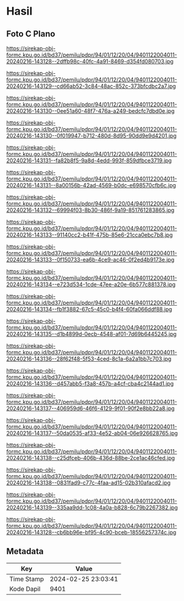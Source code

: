 # Hasil

## Foto C Plano

https://sirekap-obj-formc.kpu.go.id/bd37/pemilu/pdpr/94/01/12/20/04/9401122004011-20240216-143128--2dffb98c-40fc-4a91-8469-d354fd080703.jpg

https://sirekap-obj-formc.kpu.go.id/bd37/pemilu/pdpr/94/01/12/20/04/9401122004011-20240216-143129--cd66ab52-3c84-48ac-852c-373bfcdbc2a7.jpg

https://sirekap-obj-formc.kpu.go.id/bd37/pemilu/pdpr/94/01/12/20/04/9401122004011-20240216-143130--0ee51a60-48f7-476a-a249-bedcfc7dbd0e.jpg

https://sirekap-obj-formc.kpu.go.id/bd37/pemilu/pdpr/94/01/12/20/04/9401122004011-20240216-143130--0f019947-b712-480d-8d95-90dd9e9d4201.jpg

https://sirekap-obj-formc.kpu.go.id/bd37/pemilu/pdpr/94/01/12/20/04/9401122004011-20240216-143131--fa82b8f5-9a8d-4edd-993f-859dfbce3719.jpg

https://sirekap-obj-formc.kpu.go.id/bd37/pemilu/pdpr/94/01/12/20/04/9401122004011-20240216-143131--8a00156b-42ad-4569-b0dc-e698570cfb6c.jpg

https://sirekap-obj-formc.kpu.go.id/bd37/pemilu/pdpr/94/01/12/20/04/9401122004011-20240216-143132--69994f03-8b30-486f-9a19-851761283865.jpg

https://sirekap-obj-formc.kpu.go.id/bd37/pemilu/pdpr/94/01/12/20/04/9401122004011-20240216-143133--91140cc2-b41f-475b-85e6-21cca0ebc7b8.jpg

https://sirekap-obj-formc.kpu.go.id/bd37/pemilu/pdpr/94/01/12/20/04/9401122004011-20240216-143133--0f150733-ea6b-4ce9-ac46-0f2ed4b9173e.jpg

https://sirekap-obj-formc.kpu.go.id/bd37/pemilu/pdpr/94/01/12/20/04/9401122004011-20240216-143134--e723d534-1cde-47ee-a20e-6b577c881378.jpg

https://sirekap-obj-formc.kpu.go.id/bd37/pemilu/pdpr/94/01/12/20/04/9401122004011-20240216-143134--fb1f3882-67c5-45c0-b4f4-60fa066ddf88.jpg

https://sirekap-obj-formc.kpu.go.id/bd37/pemilu/pdpr/94/01/12/20/04/9401122004011-20240216-143135--d1b4899d-0ecb-4548-af01-7d69b6445245.jpg

https://sirekap-obj-formc.kpu.go.id/bd37/pemilu/pdpr/94/01/12/20/04/9401122004011-20240216-143136--28f62f48-5f53-4ced-8c1a-6a2a1bb7c703.jpg

https://sirekap-obj-formc.kpu.go.id/bd37/pemilu/pdpr/94/01/12/20/04/9401122004011-20240216-143136--d457abb5-f3a8-457b-a4cf-cba4c2144ad1.jpg

https://sirekap-obj-formc.kpu.go.id/bd37/pemilu/pdpr/94/01/12/20/04/9401122004011-20240216-143137--406959d6-46f6-4129-9f01-90f2e8bb22a8.jpg

https://sirekap-obj-formc.kpu.go.id/bd37/pemilu/pdpr/94/01/12/20/04/9401122004011-20240216-143137--50da0535-af33-4e52-ab04-06e926628765.jpg

https://sirekap-obj-formc.kpu.go.id/bd37/pemilu/pdpr/94/01/12/20/04/9401122004011-20240216-143138--c25dfceb-406b-436d-88be-2ce1ac46cfed.jpg

https://sirekap-obj-formc.kpu.go.id/bd37/pemilu/pdpr/94/01/12/20/04/9401122004011-20240216-143138--0831fad9-c77c-4faa-ad15-02b310afacd2.jpg

https://sirekap-obj-formc.kpu.go.id/bd37/pemilu/pdpr/94/01/12/20/04/9401122004011-20240216-143139--335aa9dd-1c08-4a0a-b828-6c79b2267382.jpg

https://sirekap-obj-formc.kpu.go.id/bd37/pemilu/pdpr/94/01/12/20/04/9401122004011-20240216-143128--cb6bb96e-bf95-4c90-bceb-18556257374c.jpg


## Metadata

| Key        | Value               |
| ---------- | ------------------- |
| Time Stamp | 2024-02-25 23:03:41 |
| Kode Dapil | 9401                |



